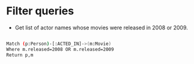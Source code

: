 # Filter queries

- Get list of actor names whose movies were released in 2008 or 2009.

```sh

Match (p:Person)-[:ACTED_IN]->(m:Movie)
Where m.released=2008 OR m.released=2009
Return p,m

```